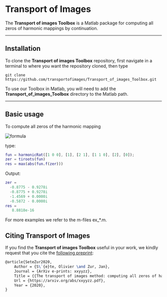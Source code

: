 # Transport of Images

The **Transport of images Toolbox** is a Matlab package for computing all zeros of harmonic mappings by continuation.

---

## Installation

To clone the **Transport of images Toolbox** repository, first navigate in a terminal to where you want the repository cloned, then type
```
git clone https://github.com/transportofimages/Transport_of_images_Toolbox.git
```
To use our Toolbox in Matlab, you will need to add the **Transport_of_images_Toolbox** directory to the Matlab path.

---

## Basic usage

To compute all zeros of the harmonic mapping

![formula](https://render.githubusercontent.com/render/math?math=f(z)=z^2%2B\overline{\left(\frac{2z%2B1}{z^2%2Bz}\right)}%2B2\log|z|,)

type:

```matlab
fun = harmonicRat([1 0 0], [1], [2 1], [1 1 0], [2], [0]);
zer = tiroots(fun)
res = max(abs(fun.f(zer)))
```
Output:

```matlab
zer =
  -0.8775 - 0.9278i
  -0.8775 + 0.9278i
  -1.4569 + 0.0000i
  -0.5872 - 0.0000i
res =
   8.8818e-16
```

For more examples we refer to the m-files ex_*.m.


## Citing Transport of Images

If you find the **Transport of images Toolbox** useful in your work, we kindly request that you cite the [following preprint](https://arxiv.org/abs/xxyyzz):

```latex
@article{SeteZur2020,
	Author = {S\`{e}te, Olivier \and Zur, Jan},
	Journal = {ArXiv e-prints: xxyyzz},
	Title = {{The transport of images method: computing all zeros of harmonic mappings by continuation}},
	Url = {https://arxiv.org/abs/xxyyzz.pdf},
	Year = {2020},
}
```
